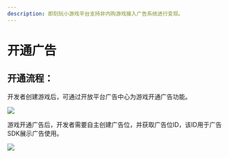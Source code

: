```yaml
---
description: 即刻玩小游戏平台支持非内购游戏接入广告系统进行变现。
---
```


# 开通广告

## 开通流程：

开发者创建游戏后，可通过开放平台广告中心为游戏开通广告功能。

![](../../.gitbook/assets/guang-gao-zhong-xin.jpg)

游戏开通广告后，开发者需要自主创建广告位，并获取广告位ID，该ID用于广告SDK展示广告使用。

![](../../.gitbook/assets/chuang-jian-guang-gao-wei.jpg)

